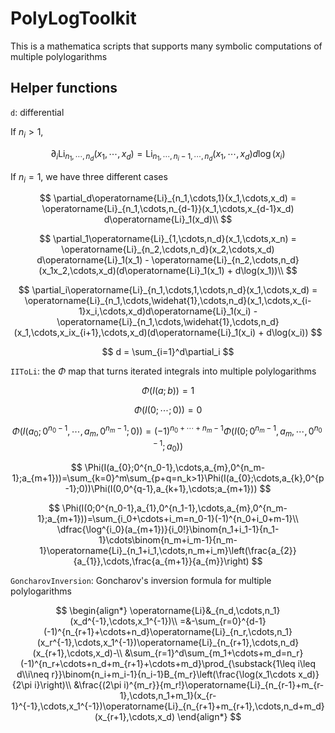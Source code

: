# PolyLogToolkit

This is a mathematica scripts that supports many symbolic computations of multiple polylogarithms

## Helper functions

`d`: differential

If $n_i > 1$,

$$
\partial_i\operatorname{Li}_{n_1,\cdots,n_d}(x_1,\cdots,x_d)=\operatorname{Li}_{n_1,\cdots,n_i-1,\cdots,n_d}(x_1,\cdots,x_d) d\log(x_i)
$$

If $n_i = 1$, we have three different cases

$$
\partial_d\operatorname{Li}_{n_1,\cdots,1}(x_1,\cdots,x_d) = \operatorname{Li}_{n_1,\cdots,n_{d-1}}(x_1,\cdots,x_{d-1}x_d) d\operatorname{Li}_1(x_d)\\
$$

$$
\partial_1\operatorname{Li}_{1,\cdots,n_d}(x_1,\cdots,x_n) = \operatorname{Li}_{n_2,\cdots,n_d}(x_2,\cdots,x_d) d\operatorname{Li}_1(x_1) - \operatorname{Li}_{n_2,\cdots,n_d}(x_1x_2,\cdots,x_d)(d\operatorname{Li}_1(x_1) + d\log(x_1))\\
$$

$$
\partial_i\operatorname{Li}_{n_1,\cdots,1,\cdots,n_d}(x_1,\cdots,x_d) = \operatorname{Li}_{n_1,\cdots,\widehat{1},\cdots,n_d}(x_1,\cdots,x_{i-1}x_i,\cdots,x_d)d\operatorname{Li}_1(x_i) - \operatorname{Li}_{n_1,\cdots,\widehat{1},\cdots,n_d}(x_1,\cdots,x_ix_{i+1},\cdots,x_d)(d\operatorname{Li}_1(x_i) + d\log(x_i))
$$

$$
d = \sum_{i=1}^d\partial_i
$$

`IIToLi`: the $\Phi$ map that turns iterated integrals into multiple polylogarithms

$$\Phi(I(a; b)) = 1$$

$$\Phi(I(0; \cdots; 0)) = 0$$

$$
\Phi(I(a_{0};0^{n_0-1},\cdots,a_{m},0^{n_m-1};0))=(-1)^{n_0+\cdots+n_m-1}\Phi(I(0;0^{n_m-1},a_{m},\cdots,0^{n_0-1};a_{0}))
$$

$$
\Phi(I(a_{0};0^{n_0-1},\cdots,a_{m},0^{n_m-1};a_{m+1}))=\sum_{k=0}^m\sum_{p+q=n_k>1}\Phi(I(a_{0};\cdots,a_{k},0^{p-1};0))\Phi(I(0,0^{q-1},a_{k+1},\cdots;a_{m+1}))
$$

$$
\Phi(I(0;0^{n_0-1},a_{1},0^{n_1-1},\cdots,a_{m},0^{n_m-1};a_{m+1}))=\sum_{i_0+\cdots+i_m=n_0-1}(-1)^{n_0+i_0+m-1}\\
\dfrac{\log^{i_0}(a_{m+1})}{i_0!}\binom{n_1+i_1-1}{n_1-1}\cdots\binom{n_m+i_m-1}{n_m-1}\operatorname{Li}_{n_1+i_1,\cdots,n_m+i_m}\left(\frac{a_{2}}{a_{1}},\cdots,\frac{a_{m+1}}{a_{m}}\right)
$$

`GoncharovInversion`: Goncharov's inversion formula for multiple polylogarithms

$$
\begin{align*}
\operatorname{Li}&_{n_d,\cdots,n_1}(x_d^{-1},\cdots,x_1^{-1})\\
=&-\sum_{r=0}^{d-1}(-1)^{n_{r+1}+\cdots+n_d}\operatorname{Li}_{n_r,\cdots,n_1}(x_r^{-1},\cdots,x_1^{-1})\operatorname{Li}_{n_{r+1},\cdots,n_d}(x_{r+1},\cdots,x_d)-\\
&\sum_{r=1}^d\sum_{m_1+\cdots+m_d=n_r}(-1)^{n_r+\cdots+n_d+m_{r+1}+\cdots+m_d}\prod_{\substack{1\leq i\leq d\\i\neq r}}\binom{n_i+m_i-1}{n_i-1}B_{m_r}\left(\frac{\log(x_1\cdots x_d)}{2\pi i}\right)\\
&\frac{(2\pi i)^{m_r}}{m_r!}\operatorname{Li}_{n_{r-1}+m_{r-1},\cdots,n_1+m_1}(x_{r-1}^{-1},\cdots,x_1^{-1})\operatorname{Li}_{n_{r+1}+m_{r+1},\cdots,n_d+m_d}(x_{r+1},\cdots,x_d)
\end{align*}
$$